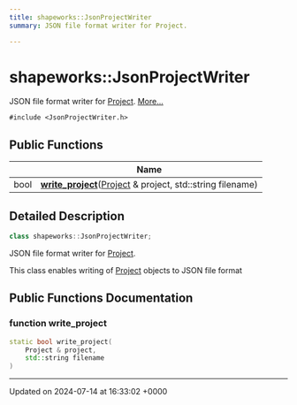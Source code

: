 ```yaml
---
title: shapeworks::JsonProjectWriter
summary: JSON file format writer for Project. 

---
```


# shapeworks::JsonProjectWriter



JSON file format writer for [Project]().  [More...](#detailed-description)


`#include <JsonProjectWriter.h>`

## Public Functions

|                | Name           |
| -------------- | -------------- |
| bool | **[write_project](../Classes/classshapeworks_1_1JsonProjectWriter.md#function-write-project)**([Project](../Classes/classshapeworks_1_1Project.md) & project, std::string filename) |

## Detailed Description

```cpp
class shapeworks::JsonProjectWriter;
```

JSON file format writer for [Project](). 

This class enables writing of [Project](../Classes/classshapeworks_1_1Project.md) objects to JSON file format 

## Public Functions Documentation

### function write_project

```cpp
static bool write_project(
    Project & project,
    std::string filename
)
```


-------------------------------

Updated on 2024-07-14 at 16:33:02 +0000